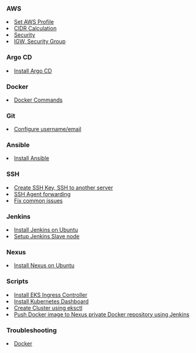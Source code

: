 ### AWS

<li><a href="https://github.com/dinushchathurya/script-book/blob/master/AWS/Profile/README.md">Set AWS Profile</a></li>
<li><a href="https://github.com/dinushchathurya/script-book/blob/master/AWS/VPC/cidr.md">CIDR Calculation</a></li>
<li><a href="https://github.com/dinushchathurya/script-book/blob/master/AWS/VPC/security.md">Security</a></li>
<li><a href="https://github.com/dinushchathurya/script-book/blob/master/AWS/VPC/useful.md">IGW, Security Group</a></li>

### Argo CD

<li><a href="https://github.com/dinushchathurya/script-book/blob/master/Argo%20CD/install.md">Install Argo CD</a></li>

### Docker

<li><a href="https://github.com/dinushchathurya/script-book/tree/master/Docker">Docker Commands</a></li>

### Git

<li><a href="https://github.com/dinushchathurya/script-book/tree/master/Git/Configuration">Configure username/email</a></li>

### Ansible

<li><a href="https://github.com/dinushchathurya/script-book/blob/master/Ansible/Install/install.md">Install Ansible</a></li>

### SSH

<li><a href="https://github.com/dinushchathurya/script-book/blob/master/SSH/ssh.md">Create SSH Key, SSH to another server</a></li>
<li><a href="https://github.com/dinushchathurya/script-book/blob/master/SSH/SSH-agent-forawarding.md">SSH Agent forwarding</a></li>
<li><a href="https://github.com/dinushchathurya/script-book/blob/master/SSH/common_issue.md">Fix common issues</a></li>

### Jenkins

<li><a href="https://github.com/dinushchathurya/script-book/blob/master/Jenkins/install.md">Install Jenkins on Ubuntu</a></li>
<li><a href="https://github.com/dinushchathurya/script-book/blob/master/Jenkins/setup-jenkins-slaves.md">Setup Jenkins Slave node</a></li>

### Nexus

<li><a href="https://github.com/dinushchathurya/script-book/blob/master/Nexus/install.md">Install Nexus on Ubuntu</a></li>

### Scripts

<li><a href="https://github.com/dinushchathurya/script-book/tree/master/Scripts/EKS%20Ingress%20Controller">Install EKS Ingress Controller</a></li>
<li><a href="https://github.com/dinushchathurya/script-book/tree/master/Scripts/Kubernetes%20Dashboard">Install Kubernetes Dashboard</a></li>
<li><a href="https://github.com/dinushchathurya/script-book/tree/master/Scripts/eksctl">Create Cluster using eksctl</a></li>
<li><a href="https://github.com/dinushchathurya/script-book/blob/development/Scripts/push-docker-image-to-nexus.md">Push Docker image to Nexus private Docker repository using Jenkins</a></li>

### Troubleshooting

<li><a href="https://github.com/dinushchathurya/script-book/tree/master/Troubleshooting/Docker">Docker</a></li>